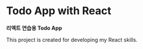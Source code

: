 # Todo App with React

**리액트 연습용 Todo App**

This project is created for developing my React skills.